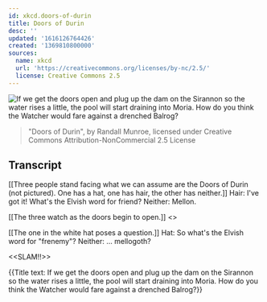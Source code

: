 ```yaml
---
id: xkcd.doors-of-durin
title: Doors of Durin
desc: ''
updated: '1616126764426'
created: '1369810800000'
sources:
  name: xkcd
  url: 'https://creativecommons.org/licenses/by-nc/2.5/'
  license: Creative Commons 2.5
---
```

![If we get the doors open and plug up the dam on the Sirannon so the water rises a little, the pool will start draining into Moria. How do you think the Watcher would fare against a drenched Balrog?](https://imgs.xkcd.com/comics/doors_of_durin.png)
> "Doors of Durin", by Randall Munroe, licensed under Creative Commons Attribution-NonCommercial 2.5 License

## Transcript
[[Three people stand facing what we can assume are the Doors of Durin (not pictured). One has a hat, one has hair, the other has neither.]]
Hair: I've got it! What's the Elvish word for friend?
Neither: 
Mellon.


[[The three watch as the doors begin to open.]]
<<RUMBLE>>

[[The one in the white hat poses a question.]]
Hat: So what's the Elvish word for "frenemy"? 
Neither: ...
mellogoth?

<<SLAM!!>>

{{Title text: If we get the doors open and plug up the dam on the Sirannon so the water rises a little, the pool will start draining into Moria. How do you think the Watcher would fare against a drenched Balrog?}}
